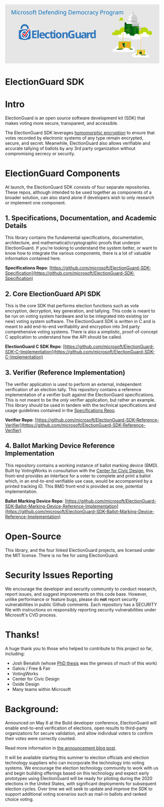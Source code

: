 ![Microsoft Defending Democracy Program: ElectionGuard](electionguard-banner.svg)
# ElectionGuard SDK

# Intro
ElectionGuard is an open source software development kit (SDK) that makes voting more secure, transparent, and accessible. 

The ElectionGuard SDK leverages [homomorphic encryption](https://en.wikipedia.org/wiki/Homomorphic_encryption) to ensure that votes recorded by electronic systems of any type remain encrypted, secure, and secret. Meanwhile, ElectionGuard also allows verifiable and accurate tallying of ballots by any 3rd party organization without compromising secrecy or security. 


# ElectionGuard Components
At launch, the ElectionGuard SDK consists of four separate repositories. These repos, although intended to be used together as components of a broader solution, can also stand alone if developers wish to only research or implement one component.

## 1. Specifications, Documentation, and Academic Details
This library contains the fundamental specifications, documentation, architecture, and mathematical/cryptographic proofs that underpin ElectionGuard. If you're looking to understand the system better, or want to know how to integrate the various components, there is a lot of valuable information contained here.

**Specifications Repo**: [https://github.com/microsoft/ElectionGuard-SDK-Specification](https://github.com/microsoft/ElectionGuard-SDK-Specification)

## 2. Core ElectionGuard API SDK 
This is the core SDK that performs election functions such as vote encryption, decryption, key generation, and tallying. This code is meant to be run on voting system hardware and to be integrated into existing (or new) voting system software. The ElectionGuard SDK is written in C and is meant to add end-to-end verifiability and encryption into 3rd party comprehensive voting systems. There is also a simplistic, proof-of-concept C application to understand how the API should be called. 

**ElectionGuard C SDK Repo**: [https://github.com/microsoft/ElectionGuard-SDK-C-Implementation](https://github.com/microsoft/ElectionGuard-SDK-C-Implementation)  


## 3. Verifier (Reference Implementation) 
The verifier application is used to perform an external, independent verification of an election tally. This repository contains a reference implementation of a verifier built against the ElectionGuard specifications. This is not meant to be the *only* verifier application, but rather an example. This library should be used in tandem with the technical specifications and usage guidelines contained in the [Specifications Repo](https://github.com/microsoft/ElectionGuard-SDK-Specification).

**Verifier Repo**: [https://github.com/microsoft/ElectionGuard-SDK-Reference-Verifier](https://github.com/microsoft/ElectionGuard-SDK-Reference-Verifier)


## 4. Ballot Marking Device Reference Implementation
This repository contains a working instance of ballot marking device (BMD). Built by VotingWorks in consultation with the [Center for Civic Design](https://civicdesign.org), this front-end provides an interface for a voter to complete and print a ballot which, in an end-to-end verifiable use case, would be accompanied by a printed tracking ID. This BMD front-end is provided as one, potential implementation.

**Ballot Marking Device Repo**: [https://github.com/microsoft/ElectionGuard-SDK-Ballot-Marking-Device-Reference-Implementation](https://github.com/microsoft/ElectionGuard-SDK-Ballot-Marking-Device-Reference-Implementation)



# Open-Source
This library, and the four linked ElectionGuard projects, are licensed under the MIT license. There is no fee for using ElectionGuard.

# Security Issues Reporting
We encourage the developer and security community to conduct research, report issues, and suggest improvements on this code base. However, unlike performance or feature bugs, please do **not** report security vulnerabilities in public Github comments. Each repository has a SECURITY file with instructions on responsibly reporting security vulnerabilities under Microsoft's CVD process.

# Thanks!
A huge thank you to those who helped to contribute to this project so far, including:
* Josh Benaloh (whose [PhD thesis](https://www.microsoft.com/en-us/research/publication/verifiable-secret-ballot-elections/) was the genesis of much of this work)
* Galois / Free & Fair
* VotingWorks
* Center for Civic Design
* Oxide Design
* Many teams within Microsoft
 
# Background:
Announced on May 6 at the Build developer conference, ElectionGuard will enable end-to-end verification of elections, open results to third-party organizations for secure validation, and allow individual voters to confirm their votes were correctly counted.

Read more information in [the announcement blog post](https://blogs.microsoft.com/on-the-issues/?p=63211).

It will be available starting this summer to election officials and election technology suppliers who can incorporate the technology into voting systems. We encourage the election technology community to work with us and begin building offerings based on this technology and expect early prototypes using ElectionGuard will be ready for piloting during the 2020 elections in the United States, with significant deployments for subsequent election cycles. Over time we will seek to update and improve the SDK to support additional voting scenarios such as mail-in ballots and ranked choice voting. 
